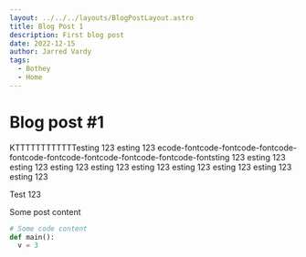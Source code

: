 ```yaml
---
layout: ../../../layouts/BlogPostLayout.astro
title: Blog Post 1
description: First blog post
date: 2022-12-15
author: Jarred Vardy
tags:
  - Bothey
  - Home
---
```


# Blog post #1

KTTTTTTTTTTTTesting 123
esting 123
ecode-fontcode-fontcode-fontcode-fontcode-fontcode-fontcode-fontcode-fontcode-fontsting 123
esting 123
esting 123
esting 123
esting 123
esting 123
esting 123
esting 123
esting 123
esting 123

Test 123


Some post content

```py
# Some code content
def main():
  v = 3
```
